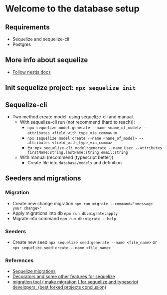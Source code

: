 # Welcome to the database setup

## Requirements

- Sequelize and sequelize-cli
- Postgres

## More info about sequelize

- [Follow nestjs docs](https://docs.nestjs.com/techniques/database#sequelize-integration)


## Init sequelize project: `npx sequelize init`

## Sequelize-cli

- Two method create model: using sequelize-cli and manual.
  - With sequelize-cli run (not recommend (hard to reach)):
    - `npx sequelize model:generate --name <name_of_model> --attributes <field_with_type_via_comma>`
      or
    - `npx sequelize model:create --name <name_of_model> --attributes <field_with_type_via_comma>`
    - Ex: `npx sequelize-cli model:generate --name User --attributes firstName:string,lastName:string,email:string`
  - With manual (recommend (typescript better)):
    - Create file into `database/models` and definition

## Seeders and migrations
### Migration

- Create new change migration
  `npm run migrate --command="<message your change>"`
- Apply migrations into db
  `npm run db:migrate:apply`
- Migrate info command
  `npm run db:migrate --help`

### Seeders

- Create new seed
  `npx sequelize seed:generate --name <file_name>` or
  `npx sequelize seed:create --name <file_name>`

### References
- [Sequelize migrations](https://sequelize.org/docs/v6/other-topics/migrations/)
- [Decorators and some other features for sequelize](https://github.com/sequelize/sequelize-typescript)
- [migration tool ( make migration ) for sequelize and typescript developers. (best forked projects conclusion)](https://github.com/mmRoshani/sequelize-typescript-migration)